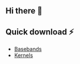## Hi there 👋

## Quick download ⚡️
* [Basebands](https://github.com/Sony-Ericsson-Xperia-X8/Sony-Ericsson-X8-Basebands/archive/refs/tags/v1.0.0.zip)
* [Kernels](https://github.com/Sony-Ericsson-Xperia-X8/Sony-Ericsson-X8-Kernels/archive/refs/tags/v1.0.0.zip)
